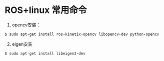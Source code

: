 # ROS+linux 常用命令

1. opencv安装：

```
$ sudo apt-get install ros-kinetix-opencv libopencv-dev python-opencv
```

2. eigen安装

```
$ sudo apt-get install libeigen3-dev
```

